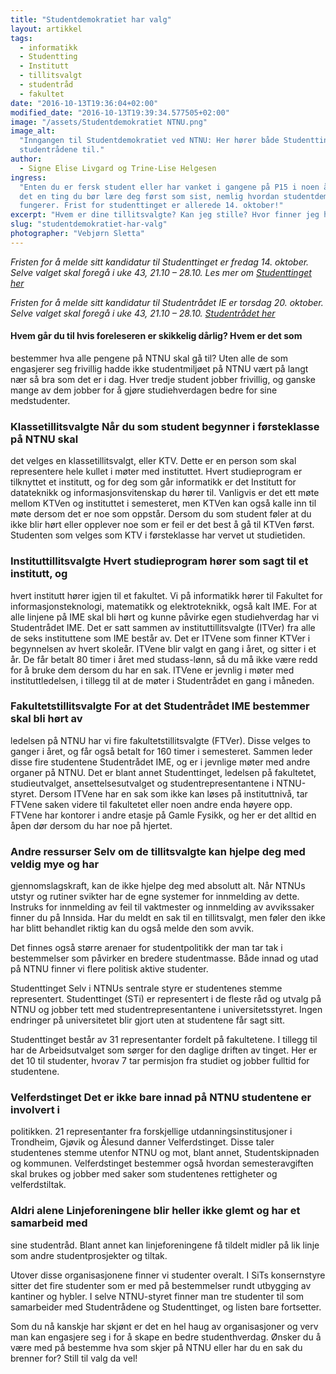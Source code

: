 ```yaml
---
title: "Studentdemokratiet har valg"
layout: artikkel
tags:
  - informatikk
  - Studentting
  - Institutt
  - tillitsvalgt
  - studentråd
  - fakultet
date: "2016-10-13T19:36:04+02:00"
modified_date: "2016-10-13T19:39:34.577505+02:00"
image: "/assets/Studentdemokratiet NTNU.png"
image_alt:
  "Inngangen til Studentdemokratiet ved NTNU: Her hører både Studenttinget og
  studentrådene til."
author:
  - Signe Elise Livgard og Trine-Lise Helgesen
ingress:
  "Enten du er fersk student eller har vanket i gangene på P15 i noen år, så er
  det en ting du bør lære deg først som sist, nemlig hvordan studentdemokratiet
  fungerer. Frist for studenttinget er allerede 14. oktober!"
excerpt: "Hvem er dine tillitsvalgte? Kan jeg stille? Hvor finner jeg hjelp?"
slug: "studentdemokratiet-har-valg"
photographer: "Vebjørn Sletta"
---
```


_Fristen for å melde sitt kandidatur til Studenttinget er fredag 14. oktober.
Selve valget skal foregå i uke 43, 21.10 – 28.10. Les mer om
[Studenttinget her](http://www.studenttinget.no)_

_Fristen for å melde sitt kandidatur til Studentrådet IE er torsdag 20. oktober.
Selve valget skal foregå i uke 43, 21.10 – 28.10.
[Studentrådet her](https://ie.studentrad.no/index.php/2016/10/13/valg-av-fakultettillitsvalgte-for-aret-2017/)_

#### Hvem går du til hvis foreleseren er skikkelig dårlig? Hvem er det som

bestemmer hva alle pengene på NTNU skal gå til? Uten alle de som engasjerer seg
frivillig hadde ikke studentmiljøet på NTNU vært på langt nær så bra som det er
i dag. Hver tredje student jobber frivillig, og ganske mange av dem jobber for å
gjøre studiehverdagen bedre for sine medstudenter.

### Klassetillitsvalgte Når du som student begynner i førsteklasse på NTNU skal

det velges en klassetillitsvalgt, eller KTV. Dette er en person som skal
representere hele kullet i møter med instituttet. Hvert studieprogram er
tilknyttet et institutt, og for deg som går informatikk er det Institutt for
datateknikk og informasjonsvitenskap du hører til. Vanligvis er det ett møte
mellom KTVen og instituttet i semesteret, men KTVen kan også kalle inn til møte
dersom det er noe som oppstår. Dersom du som student føler at du ikke blir hørt
eller opplever noe som er feil er det best å gå til KTVen først. Studenten som
velges som KTV i førsteklasse har vervet ut studietiden.

### Instituttillitsvalgte Hvert studieprogram hører som sagt til et institutt, og

hvert institutt hører igjen til et fakultet. Vi på informatikk hører til
Fakultet for informasjonsteknologi, matematikk og elektroteknikk, også kalt IME.
For at alle linjene på IME skal bli hørt og kunne påvirke egen studiehverdag har
vi Studentrådet IME. Det er satt sammen av instituttillitsvalgte (ITVer) fra
alle de seks instituttene som IME består av. Det er ITVene som finner KTVer i
begynnelsen av hvert skoleår. ITVene blir valgt en gang i året, og sitter i et
år. De får betalt 80 timer i året med studass-lønn, så du må ikke være redd for
å bruke dem dersom du har en sak. ITVene er jevnlig i møter med
instituttledelsen, i tillegg til at de møter i Studentrådet en gang i måneden.

### Fakultetstillitsvalgte For at det Studentrådet IME bestemmer skal bli hørt av

ledelsen på NTNU har vi fire fakultetstillitsvalgte (FTVer). Disse velges to
ganger i året, og får også betalt for 160 timer i semesteret. Sammen leder disse
fire studentene Studentrådet IME, og er i jevnlige møter med andre organer på
NTNU. Det er blant annet Studenttinget, ledelsen på fakultetet, studieutvalget,
ansettelsesutvalget og studentrepresentantene i NTNU-styret. Dersom ITVene har
en sak som ikke kan løses på instituttnivå, tar FTVene saken videre til
fakultetet eller noen andre enda høyere opp. FTVene har kontorer i andre etasje
på Gamle Fysikk, og her er det alltid en åpen dør dersom du har noe på hjertet.

### Andre ressurser Selv om de tillitsvalgte kan hjelpe deg med veldig mye og har

gjennomslagskraft, kan de ikke hjelpe deg med absolutt alt. Når NTNUs utstyr og
rutiner svikter har de egne systemer for innmelding av dette. Instruks for
innmelding av feil til vaktmester og innmelding av avvikssaker finner du på
Innsida. Har du meldt en sak til en tillitsvalgt, men føler den ikke har blitt
behandlet riktig kan du også melde den som avvik.

Det finnes også større arenaer for studentpolitikk der man tar tak i
bestemmelser som påvirker en bredere studentmasse. Både innad og utad på NTNU
finner vi flere politisk aktive studenter.

Studenttinget Selv i NTNUs sentrale styre er studentenes stemme representert.
Studenttinget (STi) er representert i de fleste råd og utvalg på NTNU og jobber
tett med studentrepresentantene i universitetsstyret. Ingen endringer på
universitetet blir gjort uten at studentene får sagt sitt.

Studenttinget består av 31 representanter fordelt på fakultetene. I tillegg til
har de Arbeidsutvalget som sørger for den daglige driften av tinget. Her er det
10 til studenter, hvorav 7 tar permisjon fra studiet og jobber fulltid for
studentene.

### Velferdstinget Det er ikke bare innad på NTNU studentene er involvert i

politikken. 21 representanter fra forskjellige utdanningsinstitusjoner i
Trondheim, Gjøvik og Ålesund danner Velferdstinget. Disse taler studentenes
stemme utenfor NTNU og mot, blant annet, Studentskipnaden og kommunen.
Velferdstinget bestemmer også hvordan semesteravgiften skal brukes og jobber med
saker som studentenes rettigheter og velferdstiltak.

### Aldri alene Linjeforeningene blir heller ikke glemt og har et samarbeid med

sine studentråd. Blant annet kan linjeforeningene få tildelt midler på lik linje
som andre studentprosjekter og tiltak.

Utover disse organisasjonene finner vi studenter overalt. I SiTs konsernstyre
sitter det fire studenter som er med på bestemmelser rundt utbygging av kantiner
og hybler. I selve NTNU-styret finner man tre studenter til som samarbeider med
Studentrådene og Studenttinget, og listen bare fortsetter.

Som du nå kanskje har skjønt er det en hel haug av organisasjoner og verv man
kan engasjere seg i for å skape en bedre studenthverdag. Ønsker du å være med på
bestemme hva som skjer på NTNU eller har du en sak du brenner for? Still til
valg da vel!
